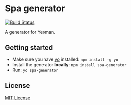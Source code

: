 # Spa generator
[![Build Status](https://secure.travis-ci.org/gmaggess/spa-generator.png?branch=master)](https://travis-ci.org/gmaggess/spa-generator)

A generator for Yeoman.

## Getting started
- Make sure you have [yo](https://github.com/yeoman/yo) installed:
    `npm install -g yo`
- Install the generator **locally**: `npm install spa-generator`
- Run: `yo spa-generator`

## License
[MIT License](http://en.wikipedia.org/wiki/MIT_License)

